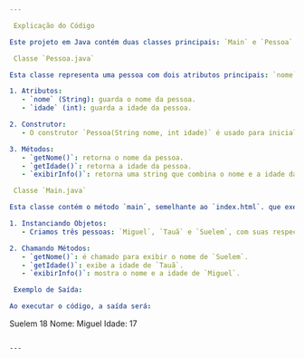 ```yaml
---

 Explicação do Código

Este projeto em Java contém duas classes principais: `Main` e `Pessoa`. A seguir, uma explicação de cada parte do código:

 Classe `Pessoa.java`

Esta classe representa uma pessoa com dois atributos principais: `nome` e `idade`. Ela inclui:

1. Atributos:
   - `nome` (String): guarda o nome da pessoa.
   - `idade` (int): guarda a idade da pessoa.

2. Construtor:
   - O construtor `Pessoa(String nome, int idade)` é usado para inicializar um objeto `Pessoa` com um nome e uma idade específicos.

3. Métodos:
   - `getNome()`: retorna o nome da pessoa.
   - `getIdade()`: retorna a idade da pessoa.
   - `exibirInfo()`: retorna uma string que combina o nome e a idade da pessoa.

 Classe `Main.java`

Esta classe contém o método `main`, semelhante ao `index.html`. que executa o programa. Aqui, criamos três objetos da classe `Pessoa` e chamamos seus métodos para exibir informações:

1. Instanciando Objetos:
   - Criamos três pessoas: `Miguel`, `Tauã` e `Suelem`, com suas respectivas idades.

2. Chamando Métodos:
   - `getNome()`: é chamado para exibir o nome de `Suelem`.
   - `getIdade()`: exibe a idade de `Tauã`.
   - `exibirInfo()`: mostra o nome e a idade de `Miguel`.

 Exemplo de Saída:

Ao executar o código, a saída será:

```
Suelem
18
Nome: Miguel Idade: 17
```

--- 
```

